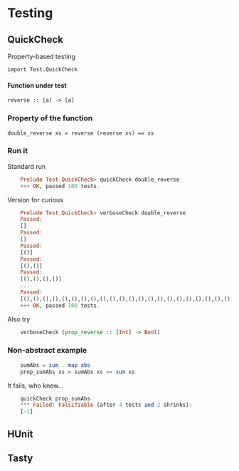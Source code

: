 # Testing

## QuickCheck
Property-based testing

    import Test.QuickCheck

#### Function under test
    reverse :: [a] -> [a]

### Property of the function
    double_reverse xs = reverse (reverse xs) == xs

### Run it
Standard run
```haskell
    Prelude Test.QuickCheck> quickCheck double_reverse 
    +++ OK, passed 100 tests.
```

Version for curious
```haskell
    Prelude Test.QuickCheck> verboseCheck double_reverse
    Passed:
    []
    Passed:
    []
    Passed:
    [()]
    Passed:
    [(),()]
    Passed:
    [(),(),(),()]
    ...
    Passed:
    [(),(),(),(),(),(),(),(),(),(),(),(),(),(),(),(),(),(),(),(),(),(),(),(),(),(),(),(),(),()]
    +++ OK, passed 100 tests.
```

Also try
```haskell
    verboseCheck (prop_reverse :: [Int] -> Bool)
```

### Non-abstract example
```haskell
    sumAbs = sum . map abs
    prop_sumAbs xs = sumAbs xs == sum xs
```

It fails, who knew...
```haskell
    quickCheck prop_sumAbs
    *** Failed! Falsifiable (after 4 tests and 2 shrinks):    
    [-1]
```

## HUnit

## Tasty

